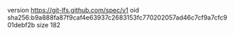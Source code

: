 version https://git-lfs.github.com/spec/v1
oid sha256:b9a888fa87f9caf4e63937c2683153fc770202057ad46c7cf9a7cfc901debf2b
size 182
